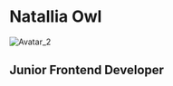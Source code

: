# Natallia Owl
![Avatar_2](https://github.com/NatalliaOwl/rsschool-cv/assets/116029281/58caf681-abfd-4b4e-b61b-17429b8fc9aa)

## Junior Frontend Developer
